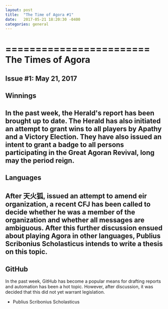 ```yaml
---
layout: post
title:  "The Time of Agora #1"
date:   2017-05-21 18:20:30 -0400
categories: general
---
```


========================
   The Times of Agora
========================
Issue #1: May 21, 2017
----------
 Winnings
----------
In the past week, the Herald's report has been brought up to date. The Herald has also initiated an attempt to grant wins to all players by Apathy and a Victory Election. They have also issued an intent to grant a badge to all persons participating in the Great Agoran Revival, long may the period reign.
-----------
 Languages
-----------
After 天火狐, issued an attempt to amend eir organization, a recent CFJ has been called to decide whether he was a member of the organization and whether all messages are ambiguous. After this further discussion ensued about playing Agora in other languages, Publius Scribonius Scholasticus intends to write a thesis on this topic.
--------
 GitHub 
--------
In the past week, GitHub has become a popular means for drafting reports and automation has been a hot topic. However, after discussion, it was decided that this did not yet warrant legislation.

- Publius Scribonius Scholasticus
